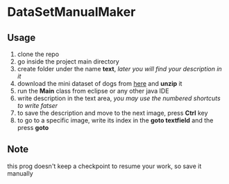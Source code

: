 # DataSetManualMaker

## Usage
1) clone the repo
2) go inside the project main directory 
3) create folder under the name **text**, *later you will find your description in it*
4) download the mini dataset of dogs from [here](https://drive.google.com/open?id=1OGlr-3415UUNSsS-upnlJS4yjNIVPlVd) and **unzip** it 
5) run the **Main** class from eclipse or any other java IDE
6) write description in the text area, *you may use the numbered shortcuts to write fatser*
7) to save the description and move to the next image, press **Ctrl** key
8) to go to a specific image, write its index in the **goto textfield** and the press **goto**

## Note 
this prog doesn't keep a checkpoint to resume your work, so save it manually 
